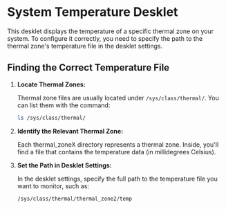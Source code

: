 # System Temperature Desklet

This desklet displays the temperature of a specific thermal zone on your system. To configure it correctly, you need to specify the path to the thermal zone's temperature file in the desklet settings.

## Finding the Correct Temperature File

1. **Locate Thermal Zones:**

   Thermal zone files are usually located under `/sys/class/thermal/`. You can list them with the command:

   ```bash
   ls /sys/class/thermal/
   ```

2. **Identify the Relevant Thermal Zone:**

   Each thermal_zoneX directory represents a thermal zone. Inside, you'll find a file that contains the temperature data (in millidegrees Celsius).

3. **Set the Path in Desklet Settings:**

   In the desklet settings, specify the full path to the temperature file you want to monitor, such as:

   `/sys/class/thermal/thermal_zone2/temp`
